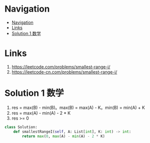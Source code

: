 # Navigation
- [Navigation](#navigation)
- [Links](#links)
- [Solution 1 数学](#solution-1-%e6%95%b0%e5%ad%a6)

# Links
1. https://leetcode.com/problems/smallest-range-i/
2. https://leetcode-cn.com/problems/smallest-range-i/


# Solution 1 数学
1. res = max(B) - min(B)。max(B) = max(A) - K。min(B) = min(A) + K
2. res = max(A) - min(A) - 2 * K
3. res >= 0

```python
class Solution:
    def smallestRangeI(self, A: List[int], K: int) -> int:
        return max(0, max(A) - min(A) - 2 * K)
```